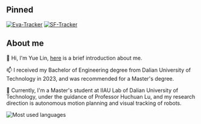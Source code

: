 ## Pinned

[![Eva-Tracker](https://github-readme-stats.vercel.app/api/pin/?username=Yue-0&repo=Eva-Tracker&theme=transparent)](https://github.com/Yue-0/Eva-Tracker) [![SF-Tracker](https://github-readme-stats.vercel.app/api/pin/?username=Yue-0&repo=SF-Tracker&theme=transparent)](https://github.com/Yue-0/SF-Tracker)

## About me

👋 Hi, I'm Yue Lin, [here](https://yue-0.github.io) is a brief introduction about me.

📫 I received my Bachelor of Engineering degree from Dalian University of Technology in 2023, and was recommended for a Master's degree.

🌱 Currently, I'm a Master's student at IIAU Lab of Dalian University of Technology, under the guidance of Professor Huchuan Lu, and my research direction is autonomous motion planning and visual tracking of robots.

![Most used languages](https://github-readme-stats.vercel.app/api/top-langs?username=Yue-0&exclude_repo=RMUA&card_width=330&layout=compact&langs_count=8&theme=transparent)


<!--
**Yue-0/Yue-0** is a ✨ _special_ ✨ repository because its `README.md` (this file) appears on your GitHub profile.

Here are some ideas to get you started:

- 🔭 I’m currently working on ...
- 🌱 I’m currently learning ...
- 👯 I’m looking to collaborate on ...
- 🤔 I’m looking for help with ...
- 💬 Ask me about ...
- 📫 How to reach me: ...
- 😄 Pronouns: ...
- ⚡ Fun fact: ...
-->
